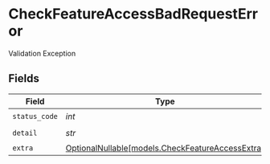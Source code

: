 # CheckFeatureAccessBadRequestError

Validation Exception


## Fields

| Field                                                                                    | Type                                                                                     | Required                                                                                 | Description                                                                              |
| ---------------------------------------------------------------------------------------- | ---------------------------------------------------------------------------------------- | ---------------------------------------------------------------------------------------- | ---------------------------------------------------------------------------------------- |
| `status_code`                                                                            | *int*                                                                                    | :heavy_check_mark:                                                                       | N/A                                                                                      |
| `detail`                                                                                 | *str*                                                                                    | :heavy_check_mark:                                                                       | N/A                                                                                      |
| `extra`                                                                                  | [OptionalNullable[models.CheckFeatureAccessExtra]](../models/checkfeatureaccessextra.md) | :heavy_minus_sign:                                                                       | N/A                                                                                      |